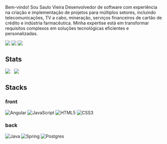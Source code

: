 Bem-vindo! Sou Saulo Vieira
Desenvolvedor de software com experiência na criação e implementação de projetos para múltiplos setores, incluindo telecomunicações, TV a cabo, mineração, serviços financeiros de cartão de crédito e indústria farmacêutica. Minha expertise está em transformar requisitos complexos em soluções tecnológicas eficientes e personalizadas.

<div>
  <a href="https://www.linkedin.com/in/saulovafilho/" target="_top"><img src="https://img.shields.io/badge/-LinkedIn-%230077B5?style=for-the-badge&logo=linkedin&logoColor=white" target="_blank"></a>
  <a href = "mailto:salovieira@gmail.com"><img src="https://img.shields.io/badge/Gmail-D14836?style=for-the-badge&logo=gmail&logoColor=white" target="_blank"></a>
  <a href="https://github.com/saulovieira" target="_blank"><img src="https://img.shields.io/badge/github-%23121011.svg?style=for-the-badge&logo=github&logoColor=white" target="_blank"></a>
</div>

## Stats

<div>
  <div style="display: inline-block">
    <a href="https://github.com/saulovieira">
      <img src="https://github-readme-stats.vercel.app/api/top-langs/?username=saulovieira&layout=compact&langs_count=7"/>
    </a>
  </div>&nbsp;&nbsp;
  <div style="display: inline-block">
    <a href="https://github.com/saulovieira">
      <img src="https://github-readme-stats.vercel.app/api/pin/?username=saulovieira&repo=squadfullstack"/>
    </a>
  </div>
</div>

## Stacks

### front
![Angular](https://img.shields.io/badge/Angular-DD0031?style=for-the-badge&logo=angular&logoColor=white)
![JavaScript](https://img.shields.io/badge/javascript-%23323330.svg?style=for-the-badge&logo=javascript&logoColor=%23F7DF1E)
![HTML5](https://img.shields.io/badge/html5-%23E34F26.svg?style=for-the-badge&logo=html5&logoColor=white)
![CSS3](https://img.shields.io/badge/css3-%231572B6.svg?style=for-the-badge&logo=css3&logoColor=white)

### back
![Java](https://img.shields.io/badge/java-%23ED8B00.svg?style=for-the-badge&logo=openjdk&logoColor=white)
![Spring](https://img.shields.io/badge/spring-%236DB33F.svg?style=for-the-badge&logo=spring&logoColor=white)
![Postgres](https://img.shields.io/badge/postgres-%23316192.svg?style=for-the-badge&logo=postgresql&logoColor=white)
